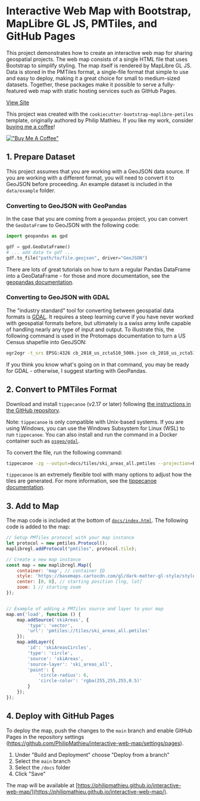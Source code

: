 # Interactive Web Map with Bootstrap, MapLibre GL JS, PMTiles, and GitHub Pages

This project demonstrates how to create an interactive web map for sharing geospatial projects. The web map consists of a single HTML file that uses Bootstrap to simplify styling. The map itself is rendered by MapLibre GL JS. Data is stored in the PMTiles format, a single-file format that simple to use and easy to deploy, making it a great choice for small to medium-sized datasets. Together, these packages make it possible to serve a fully-featured web map with static hosting services such as GitHub Pages.

[View Site](https://philipmathieu.github.io/interactive-web-map/)

This project was created with the `cookiecutter-bootstrap-maplibre-pmtiles` template, originally authored by Philip Mathieu. If you like my work, consider [buying me a coffee](https://www.buymeacoffee.com/philipmathieu)!

[!["Buy Me A Coffee"](https://www.buymeacoffee.com/assets/img/custom_images/orange_img.png)](https://www.buymeacoffee.com/philipmathieu)

## 1. Prepare Dataset

This project assumes that you are working with a GeoJSON data source. If you are working with a different format, you will need to convert it to GeoJSON before proceeding. An example dataset is included in the `data/example` folder.

### Converting to GeoJSON with GeoPandas
In the case that you are coming from a `geopandas` project, you can convert the `GeoDataFrame` to GeoJSON with the following code:

```python
import geopandas as gpd

gdf = gpd.GeoDataFrame()
# ... add data to gdf ...
gdf.to_file("path/to/file.geojson", driver="GeoJSON")
```

There are lots of great tutorials on how to turn a regular Pandas DataFrame into a GeoDataFrame - for those and more documentation, see the [geopandas documentation](https://geopandas.org/).

### Converting to GeoJSON with GDAL

The "industry standard" tool for converting between geospatial data formats is [GDAL](https://gdal.org/index.html). It requires a steep learning curve if you have never worked with geospatial formats before, but ultimately is a swiss army knife capable of handling nearly any type of input and output. To illustrate this, the following command is used in the Protomaps documentation to turn a US Census shapefile into GeoJSON:

```bash
ogr2ogr -t_srs EPSG:4326 cb_2018_us_zcta510_500k.json cb_2018_us_zcta510_500k.shp
```

If you think you know what's going on in that command, you may be ready for GDAL - otherwise, I suggest starting with GeoPandas.

## 2. Convert to PMTiles Format

Download and install `tippecanoe` (v2.17 or later) following [the instructions in the GitHub repository](https://github.com/felt/tippecanoe#installation).

Note: `tippecanoe` is only compatible with Unix-based systems. If you are using Windows, you can use the Windows Subsystem for Linux (WSL) to run `tippecanoe`. You can also install and run the command in a Docker container such as [`osgeo/gdal`](https://github.com/OSGeo/gdal/pkgs/container/gdal).

To convert the file, run the following command:

```bash
tippecanoe -zg --output=docs/tiles/ski_areas_all.pmtiles --projection=EPSG:4326 data/example/ski_areas_all.geojson
```

`tippecanoe` is an extremely flexible tool with many options to adjust how the tiles are generated. For more information, see the [tippecanoe documentation](https://github.com/felt/tippecanoe?tab=readme-ov-file#try-this-first).

## 3. Add to Map

The map code is included at the bottom of [`docs/index.html`](docs/index.html). The following code is added to the map:

```javascript
// Setup PMTiles protocol with your map instance
let protocol = new pmtiles.Protocol();
maplibregl.addProtocol("pmtiles", protocol.tile);

// Create a new map instance
const map = new maplibregl.Map({
    container: 'map', // container ID
    style: 'https://basemaps.cartocdn.com/gl/dark-matter-gl-style/style.json', // style URL, replace with your own style if necessary
    center: [0, 0], // starting position [lng, lat]
    zoom: 1 // starting zoom
});


// Example of adding a PMTiles source and layer to your map
map.on('load', function () {
    map.addSource('skiAreas', {
        'type': 'vector',
        'url': 'pmtiles://tiles/ski_areas_all.pmtiles'
    });
    map.addLayer({
        'id': 'skiAreasCircles',
        'type': 'circle',
        'source': 'skiAreas',
        'source-layer': 'ski_areas_all',
        'paint': {
            'circle-radius': 6,
            'circle-color': 'rgba(255,255,255,0.5)'
        }
    });
});
```

## 4. Deploy with GitHub Pages

To deploy the map, push the changes to the `main` branch and enable GitHub Pages in the repository settings (https://github.com/PhilipMathieu/interactive-web-map/settings/pages).

1. Under "Build and Deployment" choose "Deploy from a branch"
2. Select the `main` branch
3. Select the `/docs` folder
4. Click "Save"

The map will be available at [https://philipmathieu.github.io/interactive-web-map/](https://philipmathieu.github.io/interactive-web-map/).
